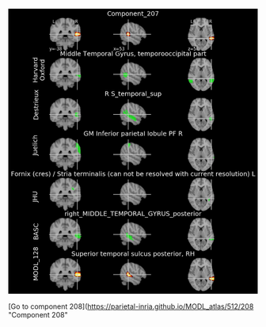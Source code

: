 


![207](preliminary/207.jpg "Component 207")

[Go to component 208](https://parietal-inria.github.io/MODL_atlas/512/208 "Component 208"